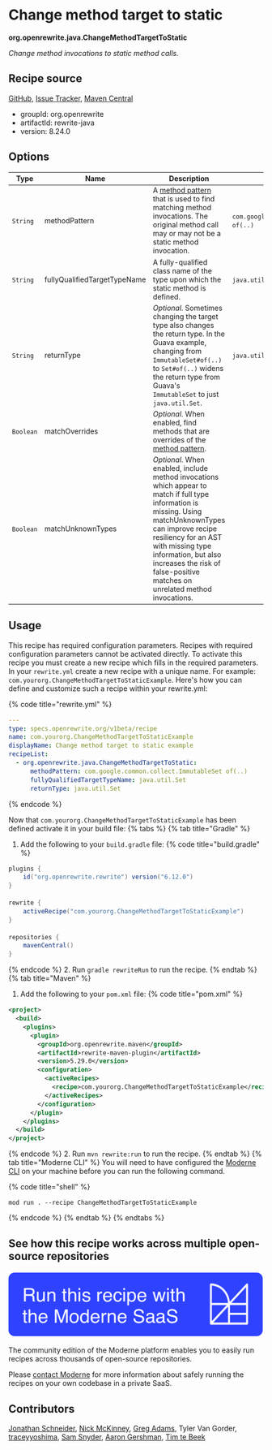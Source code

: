 # Change method target to static

**org.openrewrite.java.ChangeMethodTargetToStatic**

_Change method invocations to static method calls._

## Recipe source

[GitHub](https://github.com/openrewrite/rewrite/blob/main/rewrite-java/src/main/java/org/openrewrite/java/ChangeMethodTargetToStatic.java), [Issue Tracker](https://github.com/openrewrite/rewrite/issues), [Maven Central](https://central.sonatype.com/artifact/org.openrewrite/rewrite-java/8.24.0/jar)

* groupId: org.openrewrite
* artifactId: rewrite-java
* version: 8.24.0

## Options

| Type | Name | Description | Example |
| -- | -- | -- | -- |
| `String` | methodPattern | A [method pattern](/reference/method-patterns.md) that is used to find matching method invocations. The original method call may or may not be a static method invocation. | `com.google.common.collect.ImmutableSet of(..)` |
| `String` | fullyQualifiedTargetTypeName | A fully-qualified class name of the type upon which the static method is defined. | `java.util.Set` |
| `String` | returnType | *Optional*. Sometimes changing the target type also changes the return type. In the Guava example, changing from `ImmutableSet#of(..)` to `Set#of(..)` widens the return type from Guava's `ImmutableSet` to just `java.util.Set`. | `java.util.Set` |
| `Boolean` | matchOverrides | *Optional*. When enabled, find methods that are overrides of the [method pattern](/reference/method-patterns.md). |  |
| `Boolean` | matchUnknownTypes | *Optional*. When enabled, include method invocations which appear to match if full type information is missing. Using matchUnknownTypes can improve recipe resiliency for an AST with missing type information, but also increases the risk of false-positive matches on unrelated method invocations. |  |


## Usage

This recipe has required configuration parameters. Recipes with required configuration parameters cannot be activated directly. To activate this recipe you must create a new recipe which fills in the required parameters. In your `rewrite.yml` create a new recipe with a unique name. For example: `com.yourorg.ChangeMethodTargetToStaticExample`.
Here's how you can define and customize such a recipe within your rewrite.yml:

{% code title="rewrite.yml" %}
```yaml
---
type: specs.openrewrite.org/v1beta/recipe
name: com.yourorg.ChangeMethodTargetToStaticExample
displayName: Change method target to static example
recipeList:
  - org.openrewrite.java.ChangeMethodTargetToStatic:
      methodPattern: com.google.common.collect.ImmutableSet of(..)
      fullyQualifiedTargetTypeName: java.util.Set
      returnType: java.util.Set
```
{% endcode %}

Now that `com.yourorg.ChangeMethodTargetToStaticExample` has been defined activate it in your build file:
{% tabs %}
{% tab title="Gradle" %}
1. Add the following to your `build.gradle` file:
{% code title="build.gradle" %}
```groovy
plugins {
    id("org.openrewrite.rewrite") version("6.12.0")
}

rewrite {
    activeRecipe("com.yourorg.ChangeMethodTargetToStaticExample")
}

repositories {
    mavenCentral()
}
```
{% endcode %}
2. Run `gradle rewriteRun` to run the recipe.
{% endtab %}
{% tab title="Maven" %}
1. Add the following to your `pom.xml` file:
{% code title="pom.xml" %}
```xml
<project>
  <build>
    <plugins>
      <plugin>
        <groupId>org.openrewrite.maven</groupId>
        <artifactId>rewrite-maven-plugin</artifactId>
        <version>5.29.0</version>
        <configuration>
          <activeRecipes>
            <recipe>com.yourorg.ChangeMethodTargetToStaticExample</recipe>
          </activeRecipes>
        </configuration>
      </plugin>
    </plugins>
  </build>
</project>
```
{% endcode %}
2. Run `mvn rewrite:run` to run the recipe.
{% endtab %}
{% tab title="Moderne CLI" %}
You will need to have configured the [Moderne CLI](https://docs.moderne.io/moderne-cli/cli-intro) on your machine before you can run the following command.

{% code title="shell" %}
```shell
mod run . --recipe ChangeMethodTargetToStaticExample
```
{% endcode %}
{% endtab %}
{% endtabs %}

## See how this recipe works across multiple open-source repositories

[![Moderne Link Image](/.gitbook/assets/ModerneRecipeButton.png)](https://app.moderne.io/recipes/org.openrewrite.java.ChangeMethodTargetToStatic)

The community edition of the Moderne platform enables you to easily run recipes across thousands of open-source repositories.

Please [contact Moderne](https://moderne.io/product) for more information about safely running the recipes on your own codebase in a private SaaS.

## Contributors
[Jonathan Schneider](mailto:jkschneider@gmail.com), [Nick McKinney](mailto:mckinneynicholas@gmail.com), [Greg Adams](mailto:greg@moderne.io), Tyler Van Gorder, [traceyyoshima](mailto:tracey.yoshima@gmail.com), [Sam Snyder](mailto:sam@moderne.io), [Aaron Gershman](mailto:aegershman@gmail.com), [Tim te Beek](mailto:tim@moderne.io)
